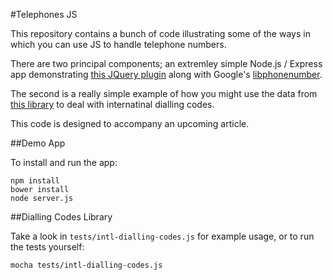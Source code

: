 #Telephones JS

This repository contains a bunch of code illustrating some of the ways in which you can use JS to handle telephone numbers.

There are two principal components; an extremley simple Node.js / Express app demonstrating [this JQuery plugin](https://github.com/Bluefieldscom/intl-tel-input) along with Google's [libphonenumber](https://code.google.com/p/libphonenumber/).

The second is a really simple example of how you might use the data from [this library](https://github.com/mledoze/countries) to deal with internatinal dialling codes.

This code is designed to accompany an upcoming article.

##Demo App

To install and run the app:

```
npm install
bower install
node server.js
```

##Dialling Codes Library

Take a look in `tests/intl-dialling-codes.js` for example usage, or to run the tests yourself:

```
mocha tests/intl-dialling-codes.js
```

